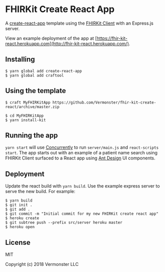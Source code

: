 # FHIRKit Create React App

A [create-react-app](https://github.com/facebook/create-react-app) template
using the [FHIRKit Client](https://github.com/Vermonster/fhir-kit-client) with
an Express.js server.

View an example deployment of the app at
[https://fhir-kit-react.herokuapp.com](http://fhir-kit-react.herokuapp.com/).

## Installing

```
$ yarn global add create-react-app
$ yarn global add craftool
```

## Using the template

```
$ craft MyFHIRKitApp https://github.com/Vermonster/fhir-kit-create-react/archive/master.zip

$ cd MyFHIRKitApp
$ yarn install-kit
```

## Running the app

`yarn start` will use
[Concurrently](https://github.com/kimmobrunfeldt/concurrently) to run
`server/main.js` and `react-scripts start`. The app starts out with an example
of a patient name search using FHIRKit Client surfaced to a React app using
[Ant Design](https://github.com/ant-design/ant-design) UI components.

## Deployment

Update the react build with `yarn build`. Use the example express server to
serve the new build. For example:

```
$ yarn build
$ git init .
$ git add .
$ git commit -m "Initial commit for my new FHIRKit create react app"
$ heroku create
$ git subtree push --prefix src/server heroku master
$ heroku open
```

## License

MIT

Copyright (c) 2018 Vermonster LLC
